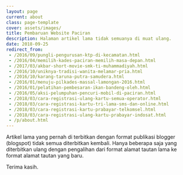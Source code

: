 ```yaml
---
layout: page
current: about
class: page-template
cover: assets/images/
title: Pembaruan Website Paciran 
description: Halaman artikel lama tidak semuanya di muat ulang.
date: 2018-09-25
redirect_from:
 - /2016/09/pungli-pengurusan-ktp-di-kecamatan.html
 - /2016/04/memilih-kades-paciran-memilih-masa-depan.html
 - /2017/03/akbar-short-movie-smk-ti-muhammadiyah.html
 - /2016/10/uniknya-tradisi-wanita-melamar-pria.html
 - /2016/10/karang-taruna-putra-samudera.html
 - /2016/01/menuju-pilkades-massal-lamongan-2016.html
 - /2016/01/pelatihan-pembesaran-ikan-bandeng-oleh.html
 - /2016/05/aksi-pelumpuhan-pencuri-mobil-di-paciran.html
 - /2018/03/cara-registrasi-ulang-kartu-semua-operator.html
 - /2018/03/cara-registrasi-kartu-tri-lama-sms-dan-online.html
 - /2018/03/cara-registrasi-kartu-prabayar-telkomsel.html
 - /2018/03/cara-registrasi-ulang-kartu-prabayar-indosat.html
 - /p/about.html
---
```


Artikel lama yang pernah di terbitkan dengan format publikasi blogger (blogspot) tidak semua diterbitkan kembali. Hanya beberapa saja yang diterbitkan ulang dengan pengalihan dari format alamat tautan lama ke format alamat tautan yang baru.

Terima kasih.